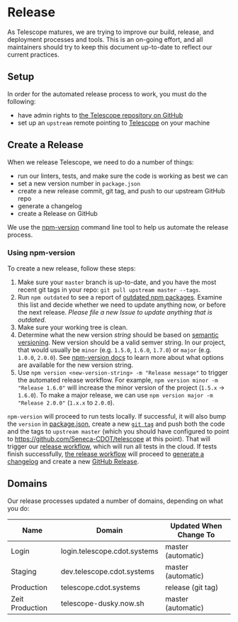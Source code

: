 # Release

As Telescope matures, we are trying to improve our build, release, and deployment
processes and tools. This is an on-going effort, and all maintainers should
try to keep this document up-to-date to reflect our current practices.

## Setup

In order for the automated release process to work, you must do the following:

- have admin rights to [the Telescope repository on GitHub](https://github.com/Seneca-CDOT/telescope)
- set up an `upstream` remote pointing to [Telescope](https://github.com/Seneca-CDOT/telescope) on your machine

## Create a Release

When we release Telescope, we need to do a number of things:

- run our linters, tests, and make sure the code is working as best we can
- set a new version number in `package.json`
- create a new release commit, git tag, and push to our upstream GitHub repo
- generate a changelog
- create a Release on GitHub

We use the [npm-version](https://docs.npmjs.com/cli/v6/commands/npm-version) command line tool to help us automate the release process.

### Using npm-version

To create a new release, follow these steps:

1. Make sure your `master` branch is up-to-date, and you have the most recent git tags in your repo: `git pull upstream master --tags`.
1. Run `npm outdated` to see a report of [outdated npm packages](https://docs.npmjs.com/cli-commands/outdated.html). Examine this list and decide whether we need to update
   anything now, or before the next release. _Please file a new Issue to update
   anything that is outdated_.
1. Make sure your working tree is clean.
1. Determine what the new version _string_ should be based on [semantic versioning](https://github.com/npm/node-semver#functions). New version should be a valid semver string. In our project, that would usually be `minor` (e.g. `1.5.0`, `1.6.0`, `1.7.0`) or `major` (e.g. `1.0.0`, `2.0.0`). See [npm-version docs](https://docs.npmjs.com/cli/v6/commands/npm-version) to learn more about what options are available for the new version string.
1. Use `npm version <new-version-string> -m "Release message"` to trigger the automated release workflow. For example, `npm version minor -m "Release 1.6.0"` will increase the minor version of the project (`1.5.x` -> `1.6.0`). To make a major release, we can use `npm version major -m "Release 2.0.0"` (`1.x.x` to `2.0.0`).

`npm-version` will proceed to run tests locally. If successful, it will also bump the `version` in [package.json](https://github.com/Seneca-CDOT/telescope/blob/master/package.json), create a new [`git tag`](https://git-scm.com/book/en/v2/Git-Basics-Tagging) and push both the code and the tags to `upstream master` (which you should have configured to point to https://github.com/Seneca-CDOT/telescope at this point).
That will trigger our [release workflow](https://github.com/Seneca-CDOT/telescope/blob/master/.github/workflows/release.yml), which will run all tests in the cloud. If tests finish successfully, [the release workflow](https://github.com/Seneca-CDOT/telescope/blob/master/.github/workflows/release.yml) will proceed to [generate a changelog](https://github.com/lob/generate-changelog#usage) and create a new [GitHub Release](https://github.com/Seneca-CDOT/telescope/releases).

## Domains

Our release processes updated a number of domains, depending on what you do:

| Name            | Domain                       | Updated When Change To |
| --------------- | ---------------------------- | ---------------------- |
| Login           | login.telescope.cdot.systems | master (automatic)     |
| Staging         | dev.telescope.cdot.systems   | master (automatic)     |
| Production      | telescope.cdot.systems       | release (git tag)      |
| Zeit Production | telescope-dusky.now.sh       | master (automatic)     |
